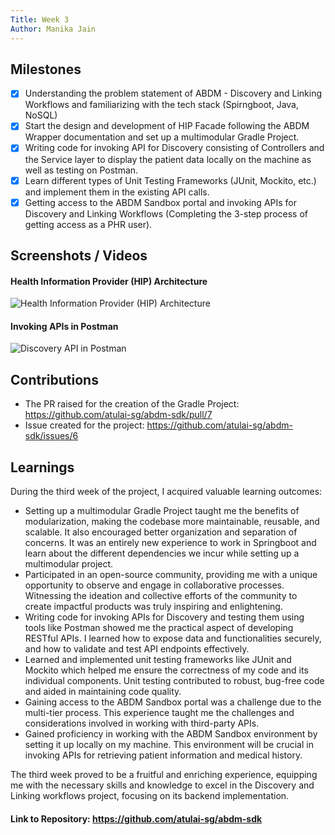 ```yaml
---
Title: Week 3
Author: Manika Jain
---
```


## Milestones
- [x] Understanding the problem statement of ABDM - Discovery and Linking Workflows and familiarizing with the tech stack (Spirngboot, Java, NoSQL)
- [x] Start the design and development of HIP Facade following the ABDM Wrapper documentation and set up a multimodular Gradle Project. 
- [x] Writing code for invoking API for Discovery consisting of Controllers and the Service layer to display the patient data locally on the machine as well as testing on Postman. 
- [x] Learn different types of Unit Testing Frameworks (JUnit, Mockito, etc.) and implement them in the existing API calls. 
- [x] Getting access to the ABDM Sandbox portal and invoking APIs for Discovery and Linking Workflows (Completing the 3-step process of getting access as a PHR user). 

## Screenshots / Videos
#### Health Information Provider (HIP) Architecture
![Health Information Provider (HIP) Architecture](https://github.com/manikajain11/c4gt-milestones/assets/72864182/dda37d8f-6001-4cec-b157-7b38702af105)

#### Invoking APIs in Postman
![Discovery API in Postman](https://github.com/manikajain11/c4gt-milestones/assets/72864182/00a82541-dd78-4cab-909f-31c69552399d)

## Contributions
- The PR raised for the creation of the Gradle Project: https://github.com/atulai-sg/abdm-sdk/pull/7
- Issue created for the project: https://github.com/atulai-sg/abdm-sdk/issues/6


## Learnings
During the third week of the project, I acquired valuable learning outcomes:
- Setting up a multimodular Gradle Project taught me the benefits of modularization, making the codebase more maintainable, reusable, and scalable. It also encouraged better organization and separation of concerns. It was an entirely new experience to work in Springboot and learn about the different dependencies we incur while setting up a multimodular project. 
- Participated in an open-source community, providing me with a unique opportunity to observe and engage in collaborative processes. Witnessing the ideation and collective efforts of the community to create impactful products was truly inspiring and enlightening.
- Writing code for invoking APIs for Discovery and testing them using tools like Postman showed me the practical aspect of developing RESTful APIs. I learned how to expose data and functionalities securely, and how to validate and test API endpoints effectively.
- Learned and implemented unit testing frameworks like JUnit and Mockito which helped me ensure the correctness of my code and its individual components. Unit testing contributed to robust, bug-free code and aided in maintaining code quality.
- Gaining access to the ABDM Sandbox portal was a challenge due to the multi-tier process. This experience taught me the challenges and considerations involved in working with third-party APIs.
- Gained proficiency in working with the ABDM Sandbox environment by setting it up locally on my machine. This environment will be crucial in invoking APIs for retrieving patient information and medical history.

The third week proved to be a fruitful and enriching experience, equipping me with the necessary skills and knowledge to excel in the Discovery and Linking workflows project, focusing on its backend implementation.

#### Link to Repository: https://github.com/atulai-sg/abdm-sdk
